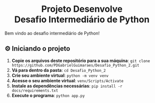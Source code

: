 <h1 align="center">
        Projeto Desenvolve
    <br>
        Desafio Intermediário de Python
</h1>

Bem vindo ao desafio intermediário de Python!

## ⚙ Iniciando o projeto

1. **Copie os arquivos deste repositório para a sua máquina**: `git clone https://github.com/PDGabrielGuimaraes/Desafio_Python_2.git`
2. **Vá para dentro da pasta**: `cd Desafio_Python_2`
3. **Crie seu ambiente virtual**: `python -m venv venv`
4. **Acesse o seu ambiente virtual**: `venv/Scripts/Activate`
5. **Instale as dependências necessárias**: `pip install -r docs/requirements.txt`
6. **Execute o programa**: `python app.py`
